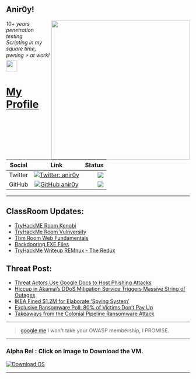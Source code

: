 <h2>Anir0y!</h2>
<img align='right' src="https://github-readme-stats.vercel.app/api?username=anir0y&show_icons=true&theme=dark" width="380">
<p><em>10+ years penetration testing<br>
  Scripting in my square time, pwning ⚡ at work!<img src="https://media.giphy.com/media/WUlplcMpOCEmTGBtBW/giphy.gif" width="30"> 
</em></p>



# [My Profile](https://anir0y.in/refer=githubreadme)

| Social   |      Link      | Status|
|----------|:-------------:|--:|
| Twitter |  [![Twitter: anir0y](https://img.shields.io/twitter/follow/anir0y?label=Follow%20me&style=plastic)](https://twitter.com/anir0y)| ![](https://img.shields.io/badge/Status-Online-blue)|
| GitHub |    [![GitHub anir0y](https://img.shields.io/github/followers/anir0y?label=Fork%20me&style=plastic)](https://github.com/anir0y)   | ![](https://img.shields.io/badge/Status-Online-blue)|


---

## ClassRoom Updates:

<!-- CLASS:START -->
- [TryHackME Room Kenobi](https://classroom.anir0y.in/post/thm-room-kenobi/)
- [TryHackMe Room Vulnversity](https://classroom.anir0y.in/post/thm-room-vulnversity/)
- [Thm Room Web Fundamentals](https://classroom.anir0y.in/post/thm-room-webfundamentals/)
- [Backdooring EXE Files](https://classroom.anir0y.in/post/cs-hijackputty-msfvenom/)
- [TryHackMe Writeup REMnux - The Redux](https://classroom.anir0y.in/post/thm-room-malremnuxv2/)
<!-- CLASS:END -->

## Threat Post:

<!-- THREAT:START -->
- [Threat Actors Use Google Docs to Host Phishing Attacks](https://threatpost.com/google-docs-host-attack/166998/)
- [Hiccup in Akamai’s DDoS Mitigation Service Triggers Massive String of Outages](https://threatpost.com/hiccup-akamais-ddos-outages/167004/)
- [IKEA Fined $1.2M for Elaborate ‘Spying System’](https://threatpost.com/ikea-fined-spying-system/166991/)
- [Exclusive Ransomware Poll: 80% of Victims Don’t Pay Up](https://threatpost.com/ransomware-victims-dont-pay-up/166989/)
- [Takeaways from the Colonial Pipeline Ransomware Attack](https://threatpost.com/takeaways-colonial-pipeline-ransomware/166980/)
<!-- THREAT:END -->
---


> [google me](https://google.com/search?q=@anir0y) I won't take your OWASP membership, I PROMISE. 

---
### Alpha Rel : Click on Image to Download the VM.
[![Download OS](https://i.imgur.com/4RUjCIA.png)](https://sourceforge.net/projects/classroom-os/files/latest/download)

---

